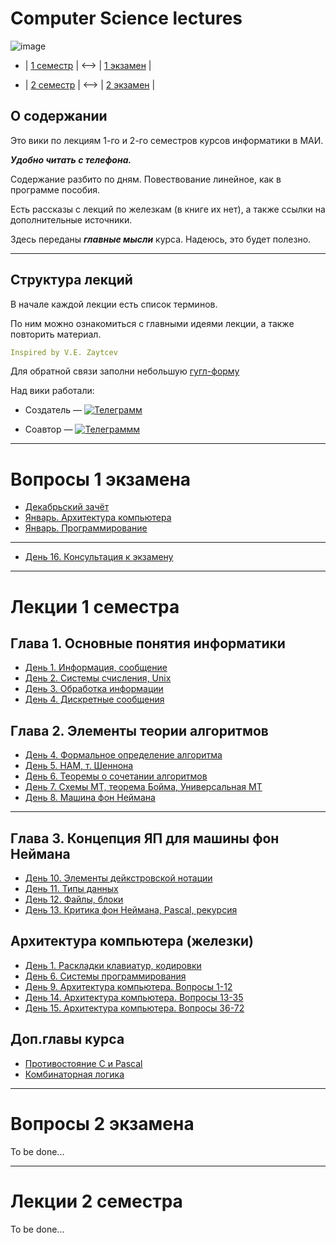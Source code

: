 # Computer Science lectures

![image](https://user-images.githubusercontent.com/113284506/210866918-eb4c6f09-25e2-411f-833c-2d9ff4cf6181.png)


- | [1 семестр](#lections1) | <--> | [1 экзамен](#exam1) |

- | [2 семестр](#lections2) | <--> | [2 экзамен](#exam2) |


## О содержании

Это вики по лекциям 1-го и 2-го семестров курсов информатики в МАИ. 

***Удобно читать с телефона.***

Содержание разбито по дням. Повествование линейное, как в программе пособия.

Есть рассказы с лекций по железкам (в книге их нет), а также ссылки на дополнительные источники. 

Здесь переданы ***главные мысли*** курса. Надеюсь, это будет полезно.  

***

## Структура лекций

В начале каждой лекции есть список терминов.

По ним можно ознакомиться с главными идеями лекции, а также повторить материал.

```yaml
Inspired by V.E. Zaytcev
```

Для обратной связи заполни небольшую [гугл-форму](https://forms.gle/pJZhCCbtTUafsHB2A)

Над вики работали:

- Создатель — [![Телеграмм](https://img.shields.io/badge/Пиши-В%20Telegram-0088cc)](https://t.me/hukumkass)

- Соавтор — [![Телеграммм](https://img.shields.io/badge/Мне-Тоже%20пиши-0088cc)](https://t.me/yashelter)

***

<a name="exam1"></a>

# Вопросы 1 экзамена

- [Декабрьский зачёт](/1sem/december_zachet.md)
- [Январь. Архитектура компьютера](/1sem/exam_zhelezo.md)
- [Январь. Программирование](/1sem/exam_proga.md)

***

- [День 16. Консультация к экзамену](/1sem/day16.md)

***

<a name="lections1"></a>

# Лекции 1 семестра


## Глава 1. Основные понятия информатики

- [День 1. Информация, сообщение](/1sem/day1.md)
- [День 2. Системы счисления, Unix](/1sem/day2.md)
- [День 3. Обработка информации](/1sem/day3.md)
- [День 4. Дискретные сообщения](/1sem/day4_1.md)

## Глава 2. Элементы теории алгоритмов
- [День 4. Формальное определение алгоритма](/1sem/day4_2.md)
- [День 5. НАМ, т. Шеннона](/1sem/day5.md)
- [День 6. Теоремы о сочетании алгоритмов](/1sem/day6_1.md)
- [День 7. Схемы МТ, теорема Бойма, Универсальная МТ](/1sem/day7.md)
- [День 8. Машина фон Неймана](/1sem/day8.md)

***

## Глава 3. Концепция ЯП для машины фон Неймана

- [День 10. Элементы дейкстровской нотации](/1sem/day10.md) 
- [День 11. Типы данных](/1sem/day11.md)
- [День 12. Файлы, блоки](/1sem/day12.md)
- [День 13. Критика фон Неймана, Pascal, рекурсия](/1sem/day13.md)

## Архитектура компьютера (железки)

- [День 1. Раскладки клавиатур, кодировки](/1sem/day1.md)
- [День 6. Системы программирования](/1sem/day6_2.md)
- [День 9. Архитектура компьютера. Вопросы 1-12](/1sem/day9.md)
- [День 14. Архитектура компьютера. Вопросы 13-35](/1sem/day14.md)
- [День 15. Архитектура компьютера. Вопросы 36-72](/1sem/day15.md)

## Доп.главы курса 
- [Противостояние C и Pascal](/1sem/c_and_pascal.md)
- [Комбинаторная логика](/1sem/combinatorical_logic.md)

***

<a name="exam2"></a>

# Вопросы 2 экзамена

To be done...

***

<a name="lections2"></a>

# Лекции 2 семестра

To be done...
